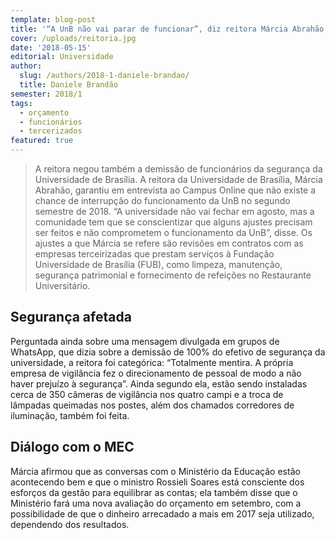 ```yaml
---
template: blog-post
title: '“A UnB não vai parar de funcionar”, diz reitora Márcia Abrahão'
cover: /uploads/reitoria.jpg
date: '2018-05-15'
editorial: Universidade
author:
  slug: /authors/2018-1-daniele-brandao/
  title: Daniele Brandão
semester: 2018/1
tags:
  - orçamento
  - funcionários
  - tercerizados
featured: true
---
```


> A reitora negou também a demissão de funcionários da segurança da Universidade de Brasília. A reitora da Universidade de Brasília, Márcia Abrahão, garantiu em entrevista ao Campus Online que não existe a chance de interrupção do funcionamento da UnB no segundo semestre de 2018. “A universidade não vai fechar em agosto, mas a comunidade tem que se conscientizar que alguns ajustes precisam ser feitos e não comprometem o funcionamento da UnB”, disse. Os ajustes a que Márcia se refere são revisões em contratos com as empresas terceirizadas que prestam serviços à Fundação Universidade de Brasília (FUB), como limpeza, manutenção, segurança patrimonial e fornecimento de refeições no Restaurante Universitário.

## Segurança afetada

Perguntada ainda sobre uma mensagem divulgada em grupos de WhatsApp, que dizia sobre a demissão de 100% do efetivo de segurança da universidade, a reitora foi categórica: “Totalmente mentira. A própria empresa de vigilância fez o direcionamento de pessoal de modo a não haver prejuízo à segurança”. Ainda segundo ela, estão sendo instaladas cerca de 350 câmeras de vigilância nos quatro campi e a troca de lâmpadas queimadas nos postes, além dos chamados corredores de iluminação, também foi feita.

## Diálogo com o MEC

Márcia afirmou que as conversas com o Ministério da Educação estão acontecendo bem e que o ministro Rossieli Soares está consciente dos esforços da gestão para equilibrar as contas; ela também disse que o Ministério fará uma nova avaliação do orçamento em setembro, com a possibilidade de que o dinheiro arrecadado a mais em 2017 seja utilizado, dependendo dos resultados.
